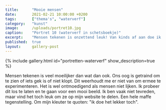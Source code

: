 ```yaml
---
title:      "Mooie mensen"
date:       2021-02-21 10:00:00 +0200
tags:       ["thema's", "waterverf"]
category:   "kunst"
image:      /uploads/portret10.jpg
caption:    "Portret 10 (waterverf in schetsboekje)"
excerpt:    "Mensen tekenen is onzettend leuk! Van kinds af aan doe ik het graag. Waterverf voegt een extra uitdaging toe. Soms pakt het tof uit, soms wat minder."
published:  true
layout:     gallery-post
---
```


{% include gallery.html id="portretten-waterverf" show_description=true %}


Mensen tekenen is veel moeilijker dan wat dan ook. Ons oog is getraind om te zien of iets gek is of niet klopt. Dit weerhoudt me er niet van om ermee te experimenteren. Het is wel ontmoedigend als mensen niet lijken. Ik probeer dit los te laten en te gaan voor een mooi beeld. Ik ben vaak niet tevreden, maar vind het toch leuk om ze op mijn website te delen. Een hele maffe tegenstelling. Om mijn kleuter te quoten: "ik doe het lekker toch".
